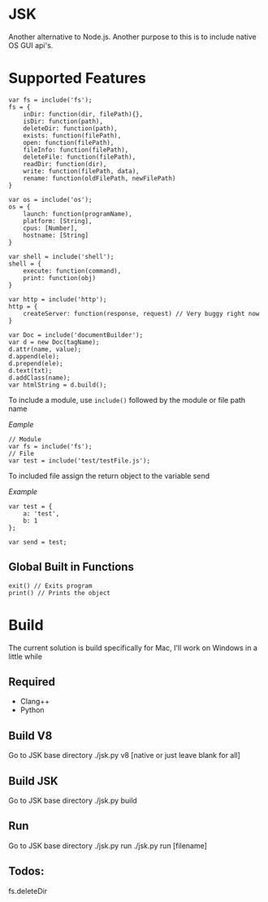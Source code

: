 JSK
===
Another alternative to Node.js. Another purpose to this is to include native OS GUI api's.

Supported Features
===================
```
var fs = include('fs');
fs = {
	inDir: function(dir, filePath){},
	isDir: function(path),
	deleteDir: function(path),
	exists: function(filePath),
	open: function(filePath),
	fileInfo: function(filePath),
	deleteFile: function(filePath),
	readDir: function(dir),
	write: function(filePath, data),
	rename: function(oldFilePath, newFilePath)
}

var os = include('os');
os = {
	launch: function(programName),
	platform: [String],
	cpus: [Number],
	hostname: [String]
}

var shell = include('shell');
shell = {
	execute: function(command),
	print: function(obj)
}

var http = include('http');
http = {
	createServer: function(response, request) // Very buggy right now
}

var Doc = include('documentBuilder');
var d = new Doc(tagName);
d.attr(name, value);
d.append(ele);
d.prepend(ele);
d.text(txt);
d.addClass(name);
var htmlString = d.build();
```

To include a module, use ```include()``` followed by the module or file path name

*Eample*

```
// Module
var fs = include('fs');
// File
var test = include('test/testFile.js');
```

To included file assign the return object to the variable send

*Example*

```
var test = {
	a: 'test',
	b: 1
};

var send = test;
```

Global Built in Functions
-------------------------
    exit() // Exits program
    print() // Prints the object


Build
=====

The current solution is build specifically for Mac, I'll work on Windows in a little while

Required
--------
- Clang++
- Python

Build V8
--------
Go to JSK base directory
./jsk.py v8 [native or just leave blank for all]

Build JSK
----------
Go to JSK base directory
./jsk.py build

Run
----
Go to JSK base directory
./jsk.py run
./jsk.py run [filename]


Todos:
------
fs.deleteDir
